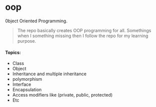 # oop
0bject Oriented Programming.

> The repo basically creates OOP programming for all. Somethings when I something missing then I follow the repo for my learning purpose.

#### Topics:
- Class
- Object
- Inheritance and multiple inheritance
- polymorphism
- Interface
- Encapsulation
- Access modifiers like (private, public, protected)
- Etc
